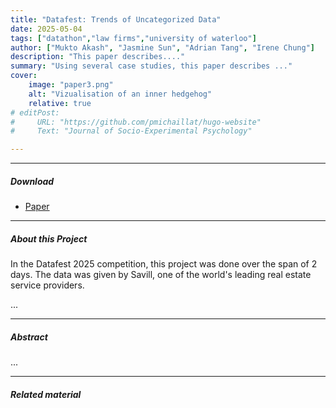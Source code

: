 ```yaml
---
title: "Datafest: Trends of Uncategorized Data" 
date: 2025-05-04
tags: ["datathon","law firms","university of waterloo"]
author: ["Mukto Akash", "Jasmine Sun", "Adrian Tang", "Irene Chung"]
description: "This paper describes...." 
summary: "Using several case studies, this paper describes ..." 
cover:
    image: "paper3.png"
    alt: "Vizualisation of an inner hedgehog"
    relative: true
# editPost:
#     URL: "https://github.com/pmichaillat/hugo-website"
#     Text: "Journal of Socio-Experimental Psychology"

---
```


---

##### Download

+ [Paper](write_up.pdf)

---

##### About this Project

In the Datafest 2025 competition, this project was done over the span of 2 days. The data was given by Savill, one of the world's leading real estate service providers. 

...

---

##### Abstract

...

---

##### Related material
